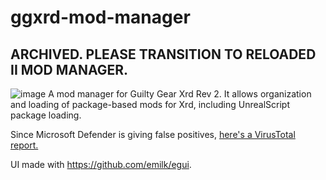 # ggxrd-mod-manager

## ARCHIVED. PLEASE TRANSITION TO RELOADED II MOD MANAGER.

![image](https://github.com/WistfulHopes/ggxrd-mod-manager/assets/9942055/7bd0c92d-fa95-4024-98c4-b4bc81bf6037)
A mod manager for Guilty Gear Xrd Rev 2. It allows organization and loading of package-based mods for Xrd, including UnrealScript package loading. 

Since Microsoft Defender is giving false positives, [here's a VirusTotal report.](https://www.virustotal.com/gui/file/882798ba1979f85dffaae16af8854113e3624dfe90c5ff8fd65f8b8d6aeba417?nocache=1)

UI made with https://github.com/emilk/egui.
